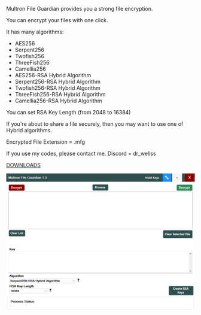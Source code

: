 Multron File Guardian provides you a strong file encryption.

You can encrypt your files with one click.

It has many algorithms:

- AES256
- Serpent256
- Twofish256
- ThreeFish256
- Camellia256
- AES256-RSA Hybrid Algorithm
- Serpent256-RSA Hybrid Algorithm
- Twofish256-RSA Hybrid Algorithm
- ThreeFish256-RSA Hybrid Algorithm
- Camellia256-RSA Hybrid Algorithm

You can set RSA Key Length (from 2048 to 16384)


If you're about to share a file securely, then you may want to use one of Hybrid algorithms.


Encrypted File Extension = .mfg

If you use my codes, please contact me. Discord = dr_wellss

[DOWNLOADS](https://github.com/drwellss/MultronFguardian/releases)

![alt text](https://github.com/drwellss/MultronFguardian/blob/mfg_1_3_rls/mfg.png?raw=true)
